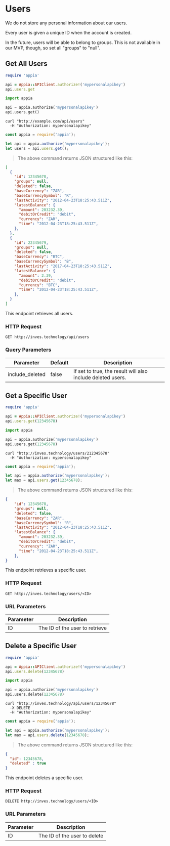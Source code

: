# Users

We do not store any personal information about our users.

Every user is given a unique ID when the account is created.

In the future, users will be able to belong to groups. This is not available in our MVP, though, so set all "groups" to "null". 

## Get All Users

```ruby
require 'appia'

api = Appia::APIClient.authorize!('mypersonalapikey')
api.users.get
```

```python
import appia

api = appia.authorize('mypersonalapikey')
api.users.get()
```

```shell
curl "http://example.com/api/users"
  -H "Authorization: mypersonalapikey"
```

```javascript
const appia = require('appia');

let api = appia.authorize('mypersonalapikey');
let users = api.users.get();
```

> The above command returns JSON structured like this:

```json
[
  {
    "id": 12345678,
    "groups": null,
    "deleted": false,
    "baseCurrency": "ZAR",
    "baseCurrencySymbol": "R",
    "lastActivity": "2012-04-23T18:25:43.511Z",
    "latestBalance": {
      "amount": 203232.39,
      "debitOrCredit": "debit",
      "currency": "ZAR",
      "time": "2012-04-23T18:25:43.511Z",
    },
  },
  {
    "id": 22345679,
    "groups": null,
    "deleted": false,
    "baseCurrency": "BTC",
    "baseCurrencySymbol": "Ƀ",
    "lastActivity": "2017-04-23T18:25:43.511Z",
    "latestBalance": {
      "amount": 2.39,
      "debitOrCredit": "debit",
      "currency": "BTC",
      "time": "2012-04-23T18:25:43.511Z",
    },
  }
]
```

This endpoint retrieves all users.

### HTTP Request

`GET http://inves.technology/api/users`

### Query Parameters

Parameter | Default | Description
--------- | ------- | -----------
include_deleted | false | If set to true, the result will also include deleted users.

## Get a Specific User

```ruby
require 'appia'

api = Appia::APIClient.authorize!('mypersonalapikey')
api.users.get(12345678)
```

```python
import appia

api = appia.authorize('mypersonalapikey')
api.users.get(12345678)
```

```shell
curl "http://inves.technology/users/212345678"
  -H "Authorization: mypersonalapikey"
```

```javascript
const appia = require('appia');

let api = appia.authorize('mypersonalapikey');
let max = api.users.get(12345678);
```

> The above command returns JSON structured like this:

```json
{
    "id": 12345678,
    "groups": null,
    "deleted": false,
    "baseCurrency": "ZAR",
    "baseCurrencySymbol": "R",
    "lastActivity": "2012-04-23T18:25:43.511Z",
    "latestBalance": {
      "amount": 203232.39,
      "debitOrCredit": "debit",
      "currency": "ZAR",
      "time": "2012-04-23T18:25:43.511Z",
    },
}
```

This endpoint retrieves a specific user.

### HTTP Request

`GET http://inves.technology/users/<ID>`

### URL Parameters

Parameter | Description
--------- | -----------
ID | The ID of the user to retrieve

## Delete a Specific User

```ruby
require 'appia'

api = Appia::APIClient.authorize!('mypersonalapikey')
api.users.delete(12345678)
```

```python
import appia

api = appia.authorize('mypersonalapikey')
api.users.delete(12345678)
```

```shell
curl "http://inves.technology/api/users/12345678"
  -X DELETE
  -H "Authorization: mypersonalapikey"
```

```javascript
const appia = require('appia');

let api = appia.authorize('mypersonalapikey');
let max = api.users.delete(12345678);
```

> The above command returns JSON structured like this:

```json
{
  "id": 12345678,
  "deleted" : true
}
```

This endpoint deletes a specific user.

### HTTP Request

`DELETE http://inves.technology/users/<ID>`

### URL Parameters

Parameter | Description
--------- | -----------
ID | The ID of the user to delete